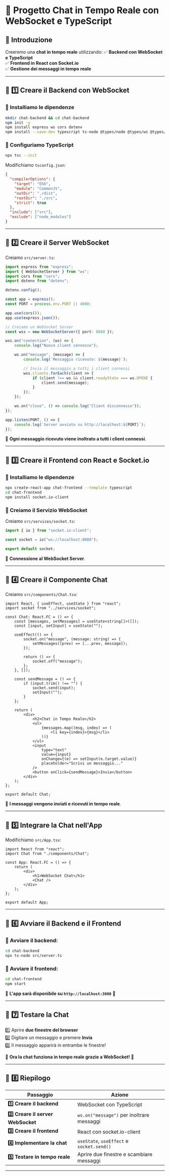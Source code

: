 # 📌 Progetto Chat in Tempo Reale con WebSocket e TypeScript

## 🎯 Introduzione
Creeremo una **chat in tempo reale** utilizzando:
✅ **Backend con WebSocket e TypeScript**  
✅ **Frontend in React con Socket.io**  
✅ **Gestione dei messaggi in tempo reale**  

---

## 📌 1️⃣ Creare il Backend con WebSocket
### 🔹 Installiamo le dipendenze
```sh
mkdir chat-backend && cd chat-backend
npm init -y
npm install express ws cors dotenv
npm install --save-dev typescript ts-node @types/node @types/ws @types/express @types/cors
````

### 🔹 Configuriamo TypeScript

```sh
npx tsc --init
```

Modifichiamo `tsconfig.json`:

```json
{
  "compilerOptions": {
    "target": "ES6",
    "module": "CommonJS",
    "outDir": "./dist",
    "rootDir": "./src",
    "strict": true
  },
  "include": ["src"],
  "exclude": ["node_modules"]
}
```

---

## 📌 2️⃣ Creare il Server WebSocket

Creiamo `src/server.ts`:

```ts
import express from "express";
import { WebSocketServer } from "ws";
import cors from "cors";
import dotenv from "dotenv";

dotenv.config();

const app = express();
const PORT = process.env.PORT || 4000;

app.use(cors());
app.use(express.json());

// Creiamo un WebSocket Server
const wss = new WebSocketServer({ port: 8080 });

wss.on("connection", (ws) => {
    console.log("Nuovo client connesso");

    ws.on("message", (message) => {
        console.log(`Messaggio ricevuto: ${message}`);

        // Invia il messaggio a tutti i client connessi
        wss.clients.forEach(client => {
            if (client !== ws && client.readyState === ws.OPEN) {
                client.send(message);
            }
        });
    });

    ws.on("close", () => console.log("Client disconnesso"));
});

app.listen(PORT, () => {
    console.log(`Server avviato su http://localhost:${PORT}`);
});
```

📌 **Ogni messaggio ricevuto viene inoltrato a tutti i client connessi**.

---

## 📌 3️⃣ Creare il Frontend con React e Socket.io

### 🔹 Installiamo le dipendenze

```sh
npx create-react-app chat-frontend --template typescript
cd chat-frontend
npm install socket.io-client
```

### 🔹 Creiamo il Servizio WebSocket

Creiamo `src/services/socket.ts`:

```ts
import { io } from "socket.io-client";

const socket = io("ws://localhost:8080");

export default socket;
```

📌 **Connessione al WebSocket Server**.

---

## 📌 4️⃣ Creare il Componente Chat

Creiamo `src/components/Chat.tsx`:

```tsx
import React, { useEffect, useState } from "react";
import socket from "../services/socket";

const Chat: React.FC = () => {
    const [messages, setMessages] = useState<string[]>([]);
    const [input, setInput] = useState("");

    useEffect(() => {
        socket.on("message", (message: string) => {
            setMessages((prev) => [...prev, message]);
        });

        return () => {
            socket.off("message");
        };
    }, []);

    const sendMessage = () => {
        if (input.trim() !== "") {
            socket.send(input);
            setInput("");
        }
    };

    return (
        <div>
            <h2>Chat in Tempo Reale</h2>
            <ul>
                {messages.map((msg, index) => (
                    <li key={index}>{msg}</li>
                ))}
            </ul>
            <input 
                type="text" 
                value={input} 
                onChange={(e) => setInput(e.target.value)} 
                placeholder="Scrivi un messaggio..."
            />
            <button onClick={sendMessage}>Invia</button>
        </div>
    );
};

export default Chat;
```

📌 **I messaggi vengono inviati e ricevuti in tempo reale**.

---

## 📌 5️⃣ Integrare la Chat nell'App

Modifichiamo `src/App.tsx`:

```tsx
import React from "react";
import Chat from "./components/Chat";

const App: React.FC = () => {
    return (
        <div>
            <h1>WebSocket Chat</h1>
            <Chat />
        </div>
    );
};

export default App;
```

---

## 📌 6️⃣ Avviare il Backend e il Frontend

### 🔹 Avviare il backend:

```sh
cd chat-backend
npx ts-node src/server.ts
```

### 🔹 Avviare il frontend:

```sh
cd chat-frontend
npm start
```

📌 **L'app sarà disponibile su `http://localhost:3000`** 🚀

---

## 📌 7️⃣ Testare la Chat

1️⃣ Aprire **due finestre del browser**  
2️⃣ Digitare un messaggio e premere **Invia**  
3️⃣ Il messaggio apparirà in entrambe le finestre!

📌 **Ora la chat funziona in tempo reale grazie a WebSocket!** 🎉

---

## 📌 8️⃣ Riepilogo

|Passaggio|Azione|
|---|---|
|**1️⃣ Creare il backend**|WebSocket con TypeScript|
|**2️⃣ Creare il server WebSocket**|`ws.on("message")` per inoltrare messaggi|
|**3️⃣ Creare il frontend**|React con socket.io-client|
|**4️⃣ Implementare la chat**|`useState`, `useEffect` e `socket.send()`|
|**5️⃣ Testare in tempo reale**|Aprire due finestre e scambiare messaggi|

---
